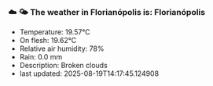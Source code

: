 ### ☁️ 🌤️  The weather in Florianópolis is: Florianópolis

- Temperature: 19.57°C
- On flesh: 19.62°C
- Relative air humidity: 78%
- Rain: 0.0 mm
- Description: Broken clouds
- last updated: 2025-08-19T14:17:45.124908
